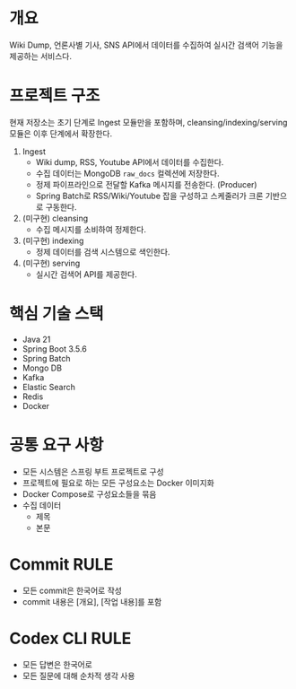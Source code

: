 # 개요

Wiki Dump, 언론사별 기사, SNS API에서 데이터를 수집하여 실시간 검색어 기능을 제공하는 서비스다.

# 프로젝트 구조

현재 저장소는 초기 단계로 Ingest 모듈만을 포함하며, cleansing/indexing/serving 모듈은 이후 단계에서 확장한다.

1. Ingest
    - Wiki dump, RSS, Youtube API에서 데이터를 수집한다.
    - 수집 데이터는 MongoDB `raw_docs` 컬렉션에 저장한다.
    - 정제 파이프라인으로 전달할 Kafka 메시지를 전송한다. (Producer)
    - Spring Batch로 RSS/Wiki/Youtube 잡을 구성하고 스케줄러가 크론 기반으로 구동한다.
2. (미구현) cleansing
    - 수집 메시지를 소비하여 정제한다.
3. (미구현) indexing
    - 정제 데이터를 검색 시스템으로 색인한다.
4. (미구현) serving
    - 실시간 검색어 API를 제공한다.

# 핵심 기술 스택

- Java 21
- Spring Boot 3.5.6
- Spring Batch
- Mongo DB
- Kafka
- Elastic Search
- Redis
- Docker

# 공통 요구 사항

- 모든 시스템은 스프링 부트 프로젝트로 구성
- 프로젝트에 필요로 하는 모든 구성요소는 Docker 이미지화
- Docker Compose로  구성요소들을 묶음
- 수집 데이터
    - 제목
    - 본문

# Commit RULE
- 모든 commit은 한국어로 작성 
- commit 내용은 [개요], [작업 내용]를 포함


# Codex CLI RULE
- 모든 답변은 한국어로
- 모든 질문에 대해 순차적 생각 사용